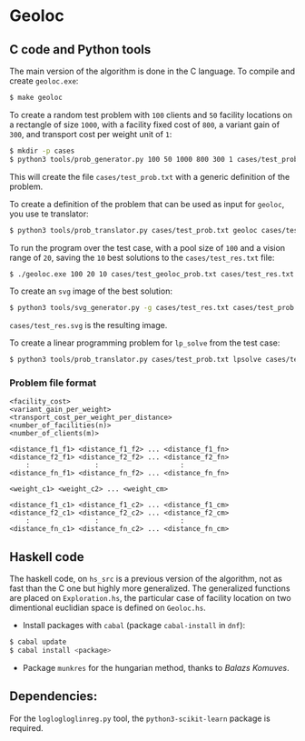 # Geoloc

## C code and Python tools

The main version of the algorithm is done in the C language. To compile and create `geoloc.exe`:

```bash
$ make geoloc
```

To create a random test problem with `100` clients and `50` facility locations on a rectangle of size `1000`, with a facility fixed cost of `800`, a variant gain of `300`, and transport cost per weight unit of `1`:

```bash
$ mkdir -p cases
$ python3 tools/prob_generator.py 100 50 1000 800 300 1 cases/test_prob.txt
```

This will create the file `cases/test_prob.txt` with a generic definition of the problem.

To create a definition of the problem that can be used as input for `geoloc`, you use te translator:

```bash
$ python3 tools/prob_translator.py cases/test_prob.txt geoloc cases/test_geoloc_prob.txt
```

To run the program over the test case, with a pool size of `100` and a vision range of `20`, saving the `10` best solutions to the `cases/test_res.txt` file:

```bash
$ ./geoloc.exe 100 20 10 cases/test_geoloc_prob.txt cases/test_res.txt
```

To create an `svg` image of the best solution:

```bash
$ python3 tools/svg_generator.py -g cases/test_res.txt cases/test_prob.txt cases/test_res.svg
```

`cases/test_res.svg` is the resulting image.

To create a linear programming problem for `lp_solve` from the test case:

```bash
$ python3 tools/prob_translator.py cases/test_prob.txt lpsolve cases/test_lp_prob.lp
```

### Problem file format

```
<facility_cost>
<variant_gain_per_weight>
<transport_cost_per_weight_per_distance>
<number_of_facilities(n)>
<number_of_clients(m)>

<distance_f1_f1> <distance_f1_f2> ... <distance_f1_fn>
<distance_f2_f1> <distance_f2_f2> ... <distance_f2_fn>
    :                :                    :
<distance_fn_f1> <distance_fn_f2> ... <distance_fn_fn>

<weight_c1> <weight_c2> ... <weight_cm>

<distance_f1_c1> <distance_f1_c2> ... <distance_f1_cm>
<distance_f2_c1> <distance_f2_c2> ... <distance_f2_cm>
    :                :                    :
<distance_fn_c1> <distance_fn_c2> ... <distance_fn_cm>
```

## Haskell code

The haskell code, on `hs_src` is a previous version of the algorithm, not as fast than the C one but highly more generalized. The generalized functions are placed on `Exploration.hs`, the particular case of facility location on two dimentional euclidian space is defined on `Geoloc.hs`.

* Install packages with `cabal` (package `cabal-install` in `dnf`):

```bash
$ cabal update
$ cabal install <package>
```

* Package `munkres` for the hungarian method, thanks to *Balazs Komuves*.

## Dependencies:

For the `loglogloglinreg.py` tool, the `python3-scikit-learn` package is required.
